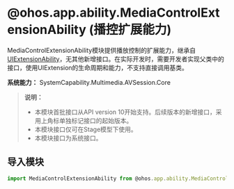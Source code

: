 # @ohos.app.ability.MediaControlExtensionAbility (播控扩展能力)

MediaControlExtensionAbility模块提供播放控制的扩展能力，继承自[UIExtensionAbility](js-apis-app-ability-uiExtensionAbility.md)，无其他新增接口。在实际开发时，需要开发者实现父类中的接口，使用UIExtension的生命周期和能力，不支持直接调用基类。

**系统能力：** SystemCapability.Multimedia.AVSession.Core

> **说明：**
>
> - 本模块首批接口从API version 10开始支持。后续版本的新增接口，采用上角标单独标记接口的起始版本。
> - 本模块接口仅可在Stage模型下使用。
> - 本模块接口为系统接口。

## 导入模块

```js
import MediaControlExtensionAbility from @ohos.app.ability.MediaControlExtensionAbility;
```
